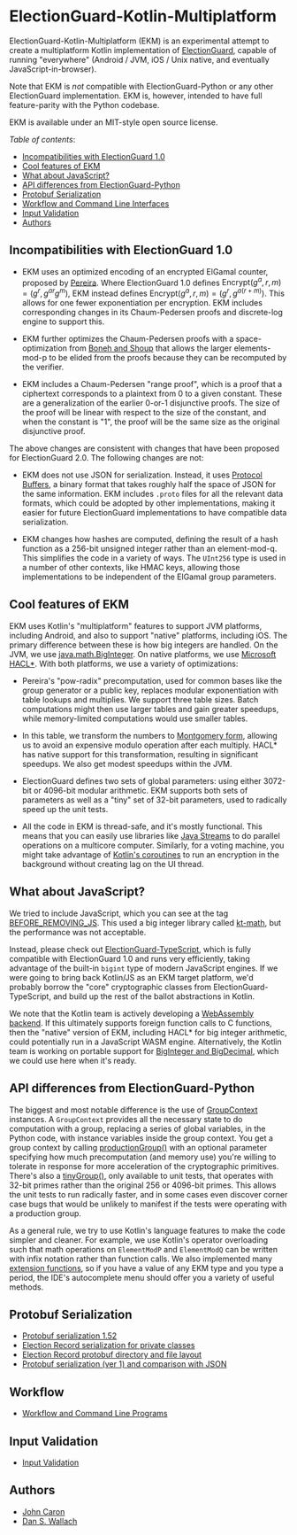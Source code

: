 # ElectionGuard-Kotlin-Multiplatform
ElectionGuard-Kotlin-Multiplatform (EKM) is an experimental attempt to create a multiplatform Kotlin implementation of 
[ElectionGuard](https://github.com/microsoft/electionguard), capable of running
"everywhere" (Android / JVM, iOS / Unix native, and eventually JavaScript-in-browser).

Note that EKM is *not* compatible with ElectionGuard-Python or any other
ElectionGuard implementation. EKM is, however, intended to have full feature-parity
with the Python codebase.

EKM is available under an MIT-style open source license.

*Table of contents*:
- [Incompatibilities with ElectionGuard 1.0](#incompatibilities-with-electionguard-10)
- [Cool features of EKM](#cool-features-of-ekm)
- [What about JavaScript?](#what-about-javascript)
- [API differences from ElectionGuard-Python](#api-differences-from-electionguard-python)
- [Protobuf Serialization](#protobuf-serialization)
- [Workflow and Command Line Interfaces](#workflow)
- [Input Validation](#input-validation)
- [Authors](#authors)

## Incompatibilities with ElectionGuard 1.0

- EKM uses an optimized encoding of an encrypted ElGamal counter, proposed by [Pereira](https://perso.uclouvain.be/olivier.pereira/). Where 
  ElectionGuard 1.0 defines $\mathrm{Encrypt}(g^a, r, m) = \left(g^r, g^{ar}g^m\right)$,
  EKM instead defines $\mathrm{Encrypt}(g^a, r, m) = \left(g^r, g^{a(r + m)}\right)$.
  This allows for one fewer exponentiation per encryption. EKM includes corresponding
  changes in its Chaum-Pedersen proofs and discrete-log engine to support this.

- EKM further optimizes the Chaum-Pedersen proofs with a space-optimization from [Boneh and Shoup](http://toc.cryptobook.us/) that allows
  the larger elements-mod-p to be elided from the proofs because they can be recomputed by the verifier.

- EKM includes a Chaum-Pedersen "range proof", which is a proof that a ciphertext
  corresponds to a plaintext from 0 to a given constant. These are a generalization of the
  earlier 0-or-1 disjunctive proofs. The size of the proof will be
  linear with respect to the size of the constant, and when the constant is "1", 
  the proof will be the same size as the original disjunctive proof.

The above changes are consistent with changes that have been proposed for ElectionGuard 2.0. The following
changes are not:

- EKM does not use JSON for serialization. Instead, it uses [Protocol Buffers](https://en.wikipedia.org/wiki/Protocol_Buffers), a binary format
  that takes roughly half the space of JSON for the same information. EKM includes `.proto` files for all
  the relevant data formats, which could be adopted by other implementations,
  making it easier for future ElectionGuard implementations to have compatible
  data serialization.

- EKM changes how hashes are computed, defining the result of a hash function as
  a 256-bit unsigned integer rather than an element-mod-q. This simplifies the code 
  in a variety of ways. The `UInt256` type is used in a number of other contexts,
  like HMAC keys, allowing those implementations to be independent of the ElGamal group parameters.

## Cool features of EKM

EKM uses Kotlin's "multiplatform" features to support JVM platforms, including
Android, and also to support "native" platforms, including iOS. The primary
difference between these is how big integers are handled. On the JVM, we
use [java.math.BigInteger](https://docs.oracle.com/en/java/javase/11/docs/api/java.base/java/math/BigInteger.html).
On native platforms, we use [Microsoft HACL*](https://www.microsoft.com/en-us/research/publication/hacl-a-verified-modern-cryptographic-library/). 
With both platforms, we use a variety of optimizations: 

- Pereira's "pow-radix" precomputation, used for common bases like
  the group generator or a public key, replaces modular exponentiation with
  table lookups and multiplies. We support three table sizes. Batch computations
  might then use larger tables and gain greater speedups, while memory-limited
  computations would use smaller tables.


- In this table, we transform the numbers to [Montgomery form](https://en.wikipedia.org/wiki/Montgomery_modular_multiplication), allowing us
  to avoid an expensive modulo operation after each multiply. HACL* has native support
  for this transformation, resulting in significant speedups.
  We also get modest speedups within the JVM.

- ElectionGuard defines two sets of global parameters: using either 3072-bit
  or 4096-bit modular arithmetic. EKM supports both sets of parameters as well as a
  "tiny" set of 32-bit parameters, used to radically speed up the unit tests.

- All the code in EKM is thread-safe, and it's mostly functional. This
  means that you can easily use libraries like [Java Streams](https://docs.oracle.com/javase/tutorial/collections/streams/parallelism.html)
  to do parallel operations on a multicore computer. Similarly, for a voting
  machine, you might take advantage of [Kotlin's coroutines](https://kotlinlang.org/docs/coroutines-guide.html)
  to run an encryption in the background without creating lag on the UI thread.

## What about JavaScript?

We tried to include JavaScript, which you can see at the tag [BEFORE_REMOVING_JS](https://github.com/danwallach/electionguard-kotlin-multiplatform/releases/tag/BEFORE_REMOVING_JS). This
used a big integer library called [kt-math](https://github.com/gciatto/kt-math),
but the performance was not acceptable.

Instead, please check out [ElectionGuard-TypeScript](https://github.com/danwallach/ElectionGuard-TypeScript),
which is fully compatible with ElectionGuard 1.0 and runs very efficiently,
taking advantage of the built-in `bigint` type of modern JavaScript engines.
If we were going to bring back Kotlin/JS as an EKM target platform, we'd probably borrow the "core"
cryptographic classes from ElectionGuard-TypeScript, and build up the rest
of the ballot abstractions in Kotlin.

We note that the Kotlin team is actively developing a [WebAssembly backend](https://youtrack.jetbrains.com/issue/KT-46773).
If this ultimately supports foreign function calls to C functions, then the
"native" version of EKM, including HACL* for big integer arithmetic, could potentially run in a JavaScript WASM engine.
Alternatively, the Kotlin team is working on portable support for [BigInteger and
BigDecimal](https://youtrack.jetbrains.com/issue/KT-20912/BigDecimalBigInteger-types-in-Kotlin-stdlib), which we
could use here when it's ready.

## API differences from ElectionGuard-Python

The biggest and most notable difference is the use of [GroupContext](https://github.com/danwallach/electionguard-kotlin-multiplatform/blob/main/src/commonMain/kotlin/electionguard/core/GroupCommon.kt#L117) 
instances. A `GroupContext` provides
all the necessary state to do computation with a group, replacing a series of global variables, in 
the Python code, with instance variables inside the group context. You get a group context by calling 
[productionGroup()](https://github.com/danwallach/electionguard-kotlin-multiplatform/blob/main/src/commonMain/kotlin/electionguard/core/Group.kt#L11)
with an optional parameter specifying how much precomputation (and memory use) you're willing to tolerate
in response for more acceleration of the cryptographic primitives. There's also a [tinyGroup()](https://github.com/danwallach/electionguard-kotlin-multiplatform/blob/main/src/commonTest/kotlin/electionguard/core/TinyGroup.kt#L23), only
available to unit tests, that operates with 32-bit primes rather than the original 256 or 4096-bit primes. This 
allows the unit tests to run radically faster, and in some cases even discover corner case bugs that would
be unlikely to manifest if the tests were operating with a production group.

As a general rule, we try to use Kotlin's language features to make the code
simpler and cleaner. For example, we use Kotlin's operator overloading such
that math operations on `ElementModP` and `ElementModQ` can be written with
infix notation rather than function calls. We also implemented many 
[extension functions](https://kotlinlang.org/docs/extensions.html), so if you have a value of any EKM type and you type
a period, the IDE's autocomplete menu should offer you a variety of useful
methods.

## Protobuf Serialization
* [Protobuf serialization 1.52](https://github.com/danwallach/electionguard-kotlin-multiplatform/blob/main/docs/ProtoSerializationSpec1.52.md)
* [Election Record serialization for private classes](https://github.com/danwallach/electionguard-kotlin-multiplatform/blob/main/docs/ProtoSerializationPrivate.md)
* [Election Record protobuf directory and file layout](https://github.com/danwallach/electionguard-kotlin-multiplatform/blob/main/docs/ElectionRecord.md)
* [Protobuf serialization (ver 1) and comparison with JSON](https://github.com/danwallach/electionguard-kotlin-multiplatform/blob/main/docs/ProtoSerializationSpec1.md)

## Workflow
* [Workflow and Command Line Programs](https://github.com/danwallach/electionguard-kotlin-multiplatform/blob/main/docs/CommandLineInterface.md)

## Input Validation
* [Input Validation](https://github.com/danwallach/electionguard-kotlin-multiplatform/blob/main/docs/InputValidation.md)

## Authors
- [John Caron](https://github.com/JohnLCaron)
- [Dan S. Wallach](https://www.cs.rice.edu/~dwallach/)